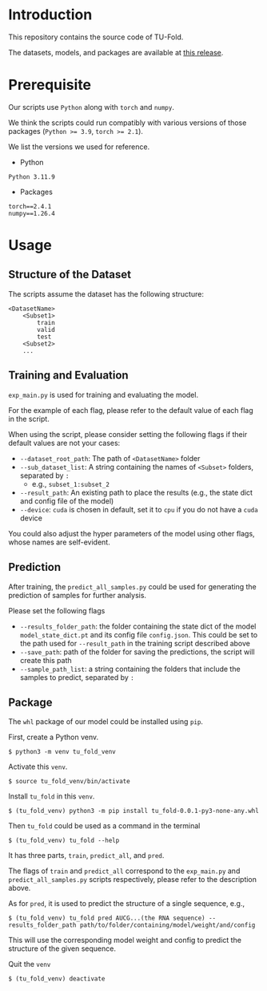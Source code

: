 # Introduction

This repository contains the source code of TU-Fold.

The datasets, models, and packages are available at [this release](https://github.com/ygjiyn/tu_fold/releases/tag/v0.0.1).

# Prerequisite

Our scripts use `Python` along with `torch` and `numpy`.

We think the scripts could run compatibly with various versions of those packages (`Python >= 3.9`, `torch >= 2.1`).

We list the versions we used for reference.

- Python
```
Python 3.11.9
```

- Packages
```
torch==2.4.1
numpy==1.26.4
```

# Usage

## Structure of the Dataset
The scripts assume the dataset has the following structure:

```
<DatasetName>
    <Subset1>
        train
        valid
        test
    <Subset2>
    ...
```

## Training and Evaluation

`exp_main.py` is used for training and evaluating the model.

For the example of each flag, please refer to the default value of each flag in the script.

When using the script, please consider setting the following flags if their default values are not your cases:
- `--dataset_root_path`: The path of `<DatasetName>` folder
- `--sub_dataset_list`: A string containing the names of `<Subset>` folders, separated by `:`
    - e.g., `subset_1:subset_2`
- `--result_path`: An existing path to place the results (e.g., the state dict and config file of the model)
- `--device`: `cuda` is chosen in default, set it to `cpu` if you do not have a `cuda` device

You could also adjust the hyper parameters of the model using other flags, whose names are self-evident.

## Prediction

After training, the `predict_all_samples.py` could be used for generating the prediction of samples for further analysis.

Please set the following flags
- `--results_folder_path`: the folder containing the state dict of the model `model_state_dict.pt` and its config file `config.json`. This could be set to the path used for `--result_path` in the training script described above
- `--save_path`: path of the folder for saving the predictions, the script will create this path
- `--sample_path_list`: a string containing the folders that include the samples to predict, separated by `:`

## Package

The `whl` package of our model could be installed using `pip`.

First, create a Python venv.

```
$ python3 -m venv tu_fold_venv
```

Activate this `venv`.

```
$ source tu_fold_venv/bin/activate
```

Install `tu_fold` in this `venv`.

```
$ (tu_fold_venv) python3 -m pip install tu_fold-0.0.1-py3-none-any.whl
```

Then `tu_fold` could be used as a command in the terminal

```
$ (tu_fold_venv) tu_fold --help
```

It has three parts, `train`, `predict_all`, and `pred`.

The flags of `train` and `predict_all` correspond to the `exp_main.py` and `predict_all_samples.py` scripts respectively, please refer to the description above.

As for `pred`, it is used to predict the structure of a single sequence, e.g.,

```
$ (tu_fold_venv) tu_fold pred AUCG...(the RNA sequence) --results_folder_path path/to/folder/containing/model/weight/and/config
```

This will use the corresponding model weight and config to predict the structure of the given sequence.

Quit the `venv`

```
$ (tu_fold_venv) deactivate
```

